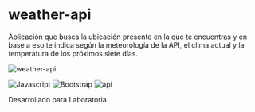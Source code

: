 # weather-api
Aplicación que busca la ubicación presente en la que te encuentras y en base a eso te indica según la meteorología de la API, el clima actual y la temperatura de los próximos siete días.

![weather-api](https://s31.postimg.org/5f10fh95n/weather-api.jpg)

![Javascript](https://img.shields.io/badge/javascript-ecma6-008080.svg)
![Bootstrap](https://img.shields.io/badge/bootstrap-v4.0.0-70108d.svg)
![api](https://img.shields.io/badge/api-Weather-blue.svg)

Desarrollado para Laboratoria
